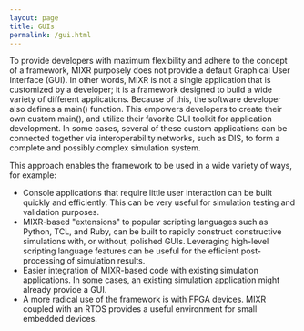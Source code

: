 ```yaml
---
layout: page
title: GUIs
permalink: /gui.html
---
```

To provide developers with maximum flexibility and adhere to the concept of a framework, MIXR purposely does not provide a default Graphical User Interface (GUI). In other words, MIXR is not a single application that is customized by a developer; it is a framework designed to build a wide variety of different applications. Because of this, the software developer also defines a main() function. This empowers developers to create their own custom main(), and utilize their favorite GUI toolkit for application development. In some cases, several of these custom applications can be connected together via interoperability networks, such as DIS, to form a complete and possibly complex simulation system.

This approach enables the framework to be used in a wide variety of ways, for example:

* Console applications that require little user interaction can be built quickly and efficiently. This can be very useful for simulation testing and validation purposes.
* MIXR-based "extensions" to popular scripting languages such as Python, TCL, and Ruby, can be built to rapidly construct constructive simulations with, or without, polished GUIs. Leveraging high-level scripting language features can be useful for the efficient post-processing of simulation results.
* Easier integration of MIXR-based code with existing simulation applications. In some cases, an existing simulation application might already provide a GUI.
* A more radical use of the framework is with FPGA devices. MIXR coupled with an RTOS provides a useful environment for small embedded devices.
